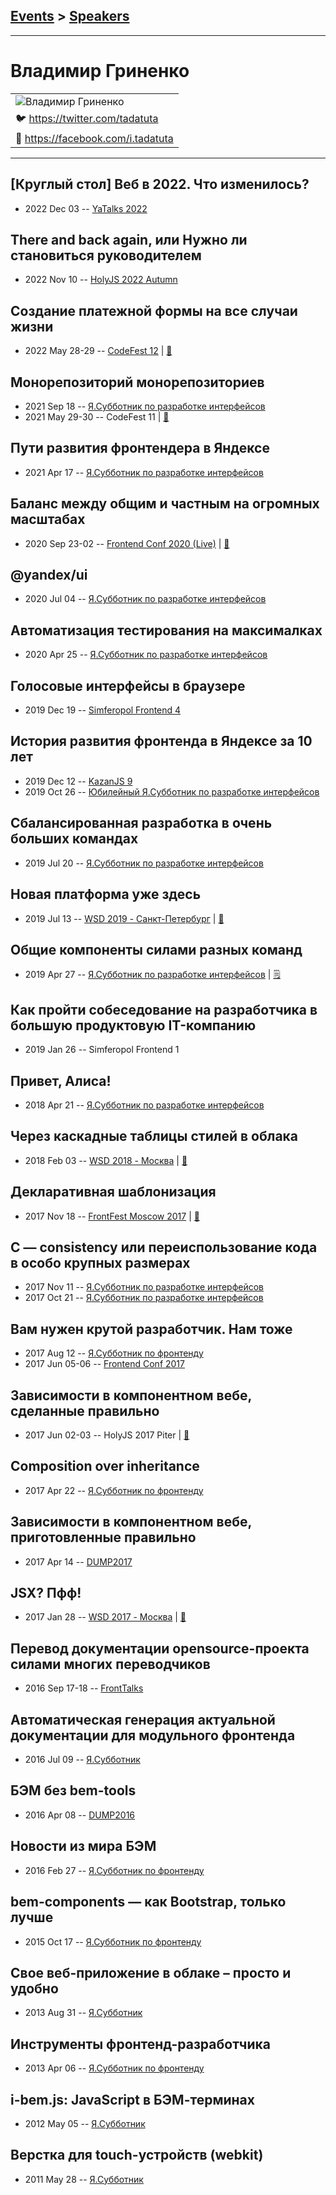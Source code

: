 ## [Events](../README.md) > [Speakers](../speakers.md)
---

# Владимир Гриненко

| |
| --- |
| ![Владимир Гриненко](https://avatars.io/twitter/tadatuta/large)
| :bird:  [https:&#x2F;&#x2F;twitter.com&#x2F;tadatuta](https://twitter.com/tadatuta)
| :blue_book:  [https:&#x2F;&#x2F;facebook.com&#x2F;i.tadatuta](https://facebook.com/i.tadatuta)

---
## [Круглый стол] Веб в 2022. Что изменилось?
- 2022 Dec 03 -- [YaTalks 2022](https://youtu.be/j2Uq-CxEfWI)    
## There and back again, или Нужно ли становиться руководителем
- 2022 Nov 10 -- [HolyJS 2022 Autumn](https://www.youtube.com/watch?v=MJIpZ1ebnyA)    
## Создание платежной формы на все случаи жизни
- 2022 May 28-29 -- [CodeFest 12](https://youtu.be/Qu6SHBgW9tE)  | [:notebook:](https://disk.yandex.ru/d/-qk1BPGpxItKhw)  
## Монорепозиторий монорепозиториев
- 2021 Sep 18 -- [Я.Субботник по разработке интерфейсов](https://www.youtube.com/watch?v=y7FG9IkQBrI&t=725s)    
- 2021 May 29-30 -- CodeFest 11  | [:notebook:](https://disk.yandex.ru/d/QWFzl3znuXBd9w)  
## Пути развития фронтендера в Яндексе
- 2021 Apr 17 -- [Я.Субботник по разработке интерфейсов](https://youtu.be/vvNfiqdSxgo)    
## Баланс между общим и частным на огромных масштабах
- 2020 Sep 23-02 -- [Frontend Conf 2020 (Live)](https://www.youtube.com/watch?v=n36NP6AbTFQ)  | [:notebook:](https://drive.google.com/file/d/10JQQ_XRNOAv1f60YTWeZV4an4S3tMH-B/view)  
## @yandex&#x2F;ui
- 2020 Jul 04 -- [Я.Субботник по разработке интерфейсов](https://www.youtube.com/watch?v=trwdc0JCelA)    
## Автоматизация тестирования на максималках
- 2020 Apr 25 -- [Я.Субботник по разработке интерфейсов](https://www.youtube.com/watch?v=6b6BFbceCGE)    
## Голосовые интерфейсы в браузере
- 2019 Dec 19 -- [Simferopol Frontend 4](https://youtu.be/kgnoWzIgNaI)    
## История развития фронтенда в Яндексе за 10 лет
- 2019 Dec 12 -- [KazanJS 9](https://youtu.be/BRHpQzVeLV0)    
- 2019 Oct 26 -- [Юбилейный Я.Субботник по разработке интерфейсов](https://www.youtube.com/watch?v=CKbOHn1lJWw&t=713s)    
## Сбалансированная разработка в очень больших командах
- 2019 Jul 20 -- [Я.Субботник по разработке интерфейсов](https://events.yandex.ru/lib/talks/7516/)    
## Новая платформа уже здесь
- 2019 Jul 13 -- [WSD 2019 - Санкт-Петербург](https://www.youtube.com/watch?v=_0psqory6rk&t=22983s)  | [:notebook:](https://wsd.events/2019/07/13/pres/new-platform.pdf)  
## Общие компоненты силами разных команд
- 2019 Apr 27 -- [Я.Субботник по разработке интерфейсов](https://events.yandex.ru/lib/talks/7251/)    | [:spiral_notepad:](https://habr.com/ru/company/yandex/blog/460811/)
## Как пройти собеседование на разработчика в большую продуктовую IT-компанию
- 2019 Jan 26 -- Simferopol Frontend 1    
## Привет, Алиса!
- 2018 Apr 21 -- [Я.Субботник по разработке интерфейсов](https://events.yandex.ru/lib/talks/5737/)    
## Через каскадные таблицы стилей в облака
- 2018 Feb 03 -- [WSD 2018 - Москва](https://www.youtube.com/watch?v=3Q0jf-8UsWE)  | [:notebook:](https://wsd.events/2018/02/03/pres/css-to-docker.pdf)  
## Декларативная шаблонизация
- 2017 Nov 18 -- [FrontFest Moscow 2017](https://youtu.be/eFXkgRMynbA)  | [:notebook:](https://speakerdeck.com/frontfest/vladimir-grinienko)  
## C — consistency или переиспользование кода в особо крупных размерах
- 2017 Nov 11 -- [Я.Субботник по разработке интерфейсов](https://events.yandex.ru/lib/talks/5206/)    
- 2017 Oct 21 -- [Я.Субботник по разработке интерфейсов](https://events.yandex.ru/lib/talks/5130/)    
## Вам нужен крутой разработчик. Нам тоже
- 2017 Aug 12 -- [Я.Субботник по фронтенду](https://events.yandex.ru/lib/talks/4838/)    
- 2017 Jun 05-06 -- [Frontend Conf 2017](https://www.youtube.com/watch?v=MA4FW8ruoT8)    
## Зависимости в компонентном вебе, сделанные правильно
- 2017 Jun 02-03 -- HolyJS 2017 Piter  | [:notebook:](https://assets.contentful.com/nn534z2fqr9f/6AQaclj7gIYesm82CEeosM/030624060be5a67c59fb72f81ef374da/Grinenko_-_deps_-_holyJS_Piter.pdf)  
## Сomposition over inheritance
- 2017 Apr 22 -- [Я.Субботник по фронтенду](https://events.yandex.ru/lib/talks/4567/)    
## Зависимости в компонентном вебе, приготовленные правильно
- 2017 Apr 14 -- [DUMP2017](https://www.youtube.com/watch?v=uXZfcfVlRso)    
## JSX? Пфф!
- 2017 Jan 28 -- [WSD 2017 - Москва](https://www.youtube.com/watch?v=sn-H4r6x-Cw)  | [:notebook:](https://wsd.events/2017/01/28/pres/jsx-pff.pdf)  
## Перевод документации opensource-проекта силами многих переводчиков
- 2016 Sep 17-18 -- [FrontTalks](https://events.yandex.ru/lib/talks/3919/)    
## Автоматическая генерация актуальной документации для модульного фронтенда
- 2016 Jul 09 -- [Я.Субботник](https://events.yandex.ru/lib/talks/3686/)    
## БЭМ без bem-tools
- 2016 Apr 08 -- [DUMP2016](https://www.youtube.com/watch?v=crw46fuxz38)    
## Новости из мира БЭМ
- 2016 Feb 27 -- [Я.Субботник по фронтенду](https://events.yandex.ru/lib/talks/3352/)    
## bem-components — как Bootstrap, только лучше
- 2015 Oct 17 -- [Я.Субботник по фронтенду](https://events.yandex.ru/lib/talks/3205/)    
## Свое веб-приложение в облаке – просто и удобно
- 2013 Aug 31 -- [Я.Субботник](https://events.yandex.ru/lib/talks/1049/)    
## Инструменты фронтенд-разработчика
- 2013 Apr 06 -- [Я.Субботник по фронтенду](https://events.yandex.ru/lib/talks/895/)    
## i-bem.js: JavaScript в БЭМ-терминах
- 2012 May 05 -- [Я.Субботник](https://events.yandex.ru/lib/talks/120/)    
## Верстка для touch-устройств (webkit)
- 2011 May 28 -- [Я.Субботник](https://events.yandex.ru/lib/talks/240/)    
